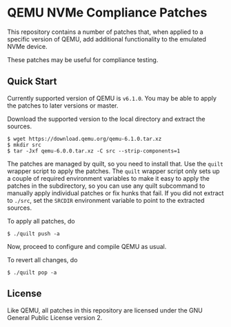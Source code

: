 # QEMU NVMe Compliance Patches

This repository contains a number of patches that, when applied to a specific
version of QEMU, add additional functionality to the emulated NVMe device.

These patches may be useful for compliance testing.

## Quick Start

Currently supported version of QEMU is `v6.1.0`. You may be able to apply the
patches to later versions or master.

Download the supported version to the local directory and extract the sources.

    $ wget https://download.qemu.org/qemu-6.1.0.tar.xz
    $ mkdir src
    $ tar -Jxf qemu-6.0.0.tar.xz -C src --strip-components=1

The patches are managed by quilt, so you need to install that. Use the `quilt`
wrapper script to apply the patches. The `quilt` wrapper script only sets up a
couple of required environment variables to make it easy to apply the patches
in the subdirectory, so you can use any quilt subcommand to manually apply
individual patches or fix hunks that fail. If you did not extract to `./src`,
set the `SRCDIR` environment variable to point to the extracted sources.

To apply all patches, do

    $ ./quilt push -a

Now, proceed to configure and compile QEMU as usual.

To revert all changes, do

    $ ./quilt pop -a


## License

Like QEMU, all patches in this repository are licensed under the GNU General
Public License version 2.
